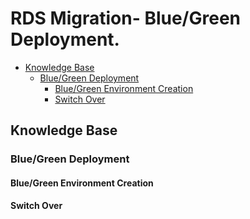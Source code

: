 # RDS Migration- Blue/Green Deployment.
* [Knowledge Base](#knowledge-base)
  * [Blue/Green Deployment](#blue/green-deployment)
    * [Blue/Green Environment Creation](#blue/green-environment-creation)
    * [Switch Over](#swithch-over)


## Knowledge Base
### Blue/Green Deployment
#### Blue/Green Environment Creation
#### Switch Over
